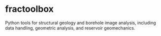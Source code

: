 # fractoolbox
Python tools for structural geology and borehole image analysis, including data handling, geometric analysis, and reservoir geomechanics.   
